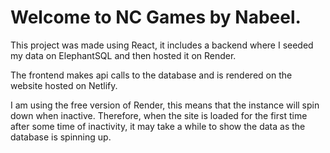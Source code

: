 <h1>Welcome to NC Games by Nabeel.</h1>

This project was made using React, it includes a backend where I seeded my data on ElephantSQL and then hosted it on Render.

The frontend makes api calls to the database and is rendered on the website hosted on Netlify.

I am using the free version of Render, this means that the instance will spin down when inactive. Therefore, when the site is loaded for the first time after some time of inactivity, it may take a while to show the data as the database is spinning up.
